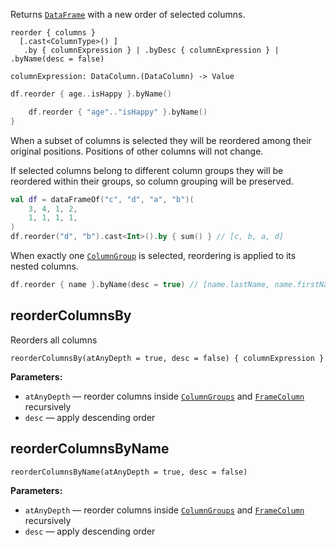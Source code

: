 [//]: # (title: reorder)

<!---IMPORT org.jetbrains.kotlinx.dataframe.samples.api.Modify-->

Returns [`DataFrame`](DataFrame.md) with a new order of selected columns.

```text
reorder { columns }
  [.cast<ColumnType>() ]
   .by { columnExpression } | .byDesc { columnExpression } | .byName(desc = false)
    
columnExpression: DataColumn.(DataColumn) -> Value
```

<!---FUN reorder-->
<tabs>
<tab title="Properties">

```kotlin
df.reorder { age..isHappy }.byName()
```

</tab>
<tab title="Strings">

```kotlin
    df.reorder { "age".."isHappy" }.byName()
}
```

</tab></tabs>
<dataFrame src="org.jetbrains.kotlinx.dataframe.samples.api.Modify.reorder.html"/>
<!---END-->

When a subset of columns is selected they will be reordered among their original positions. Positions of other columns will not change. 

If selected columns belong to different column groups they will be reordered within their groups, so column grouping will be preserved.

<!---FUN reorderSome-->

```kotlin
val df = dataFrameOf("c", "d", "a", "b")(
    3, 4, 1, 2,
    1, 1, 1, 1,
)
df.reorder("d", "b").cast<Int>().by { sum() } // [c, b, a, d]
```

<!---END-->

When exactly one [`ColumnGroup`](DataColumn.md#columngroup) is selected, reordering is applied to its nested columns.

<!---FUN reorderInGroup-->

```kotlin
df.reorder { name }.byName(desc = true) // [name.lastName, name.firstName]
```

<dataFrame src="org.jetbrains.kotlinx.dataframe.samples.api.Modify.reorderInGroup.html"/>
<!---END-->

## reorderColumnsBy

Reorders all columns

```text
reorderColumnsBy(atAnyDepth = true, desc = false) { columnExpression }
```

**Parameters:**
* `atAnyDepth` — reorder columns inside [`ColumnGroups`](DataColumn.md#columngroup) and [`FrameColumn`](DataColumn.md#framecolumn) recursively
* `desc` — apply descending order

## reorderColumnsByName

```text
reorderColumnsByName(atAnyDepth = true, desc = false)
```

**Parameters:**
* `atAnyDepth` — reorder columns inside [`ColumnGroups`](DataColumn.md#columngroup) and [`FrameColumn`](DataColumn.md#framecolumn) recursively
* `desc` — apply descending order
